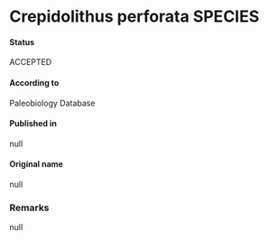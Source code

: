 Crepidolithus perforata SPECIES
=======

#### Status
ACCEPTED

#### According to
Paleobiology Database

#### Published in
null

#### Original name
null

### Remarks
null